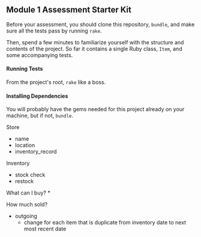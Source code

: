 ## Module 1 Assessment Starter Kit

Before your assessment, you should clone this repository, `bundle`, and make sure all the tests pass by running `rake`.

Then, spend a few minutes to familiarize yourself with the structure and contents of the project. So far it contains a single Ruby class, `Item`, and some accompanying tests.

#### Running Tests

From the project's root, `rake` like a boss.

#### Installing Dependencies

You will probably have the gems needed for this project already on your machine, but if not, `bundle`.

Store
* name
* location
* inventory_record

Inventory
* stock check
* restock

What can I buy?
*

How much sold?
* outgoing
  * change for each item that is duplicate from inventory date to next most recent date 
